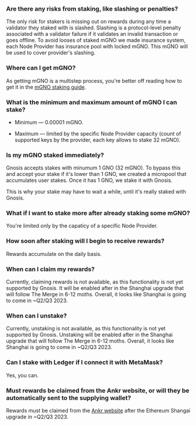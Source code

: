 ### Are there any risks from staking, like slashing or penalties?

The only risk for stakers is missing out on rewards during any time a validator they staked with is slashed. Slashing is a protocol-level penalty associated with a validator failure if it validates an invalid transaction or goes offline. To avoid looses of staked mGNO we made insurance system, each Node Provider has insurance pool with locked mGNO. This mGNO will be used to cover provider's slashing.

### Where can I get mGNO?

As getting mGNO is a multistep process, you're better off reading how to get it in the [mGNO staking guide](https://www.ankr.com/docs/staking/delegated-staking/mgno/stake/).

### What is the minimum and maximum amount of mGNO I can stake?

* Minimum — 0.00001 mGNO.

* Maximum — limited by the specific Node Provider capacity (count of supported keys by the provider, each key allows to stake 32 mGNO).

### Is my mGNO staked immediately?

Gnosis accepts stakes with minumum 1 GNO (32 mGNO). To bypass this and accept your stake if it's lower than 1 GNO, we created a micropool that accumulates user stakes. Once it has 1 GNO, we stake it with Gnosis.  

  

This is why your stake may have to wait a while, until it's really staked with Gnosis.

### What if I want to stake more after already staking some mGNO?

You're limited only by the capaticy of a specific Node Provider.

### How soon after staking will I begin to receive rewards?

Rewards accumulate on the daily basis.

### When can I claim my rewards?

Currently, claiming rewards is not available, as this functionality is not yet supported by Gnosis. It will be enabled after in the Shanghai upgrade that will follow The Merge in 6-12 moths. Overall, it looks like Shanghai is going to come in \~Q2/Q3 2023.

### When can I unstake?

Currently, unstaking is not available, as this functionality is not yet supported by Gnosis. Unstaking will be enabled after in the Shanghai upgrade that will follow The Merge in 6-12 moths. Overall, it looks like Shanghai is going to come in \~Q2/Q3 2023.

### Can I stake with Ledger if I connect it with MetaMask?

Yes, you can.

### Must rewards be claimed from the Ankr website, or will they be automatically sent to the supplying wallet?

Rewards must be claimed from the [Ankr website](https://www.ankr.com/staking/dashboard/) after the Ethereum Shangai upgrade in \~Q2/Q3 2023.
